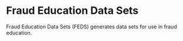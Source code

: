 # Fraud Education Data Sets

Fraud Education Data Sets (FEDS) generates data sets for use in fraud education. 

